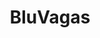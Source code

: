 ---
title: BluVagas
layout: post
image: "/assets/images/projects/bluvagas.jpg"
post-image: "https://builtwithruby.com/assets/images/projects/bluvagas.jpg"
description: A Job Board focused on job opportunities from Blumenau (a Brazilian city) and around.
technology: Ruby on Rails, MySQL, NGINX, Linux
available_on: Web
type: Job Board
permalink: /bluvagas/
website_link: https://www.bluvagas.com.br/
group: project
---